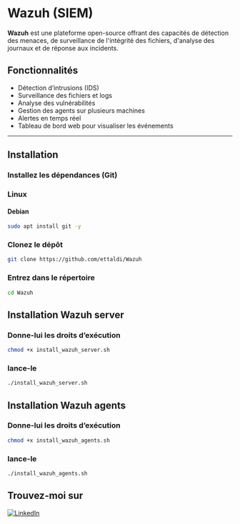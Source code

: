 # **Wazuh (SIEM)**



**Wazuh** est une plateforme open-source offrant des capacités de détection des menaces, de surveillance de l'intégrité des fichiers, d'analyse des journaux et de réponse aux incidents.

## **Fonctionnalités**

- Détection d’intrusions (IDS)
- Surveillance des fichiers et logs
- Analyse des vulnérabilités
- Gestion des agents sur plusieurs machines
- Alertes en temps réel
- Tableau de bord web pour visualiser les événements

---


## **Installation**

### **Installez les dépendances (Git)**

### **Linux**

#### Debian
```bash
sudo apt install git -y
```


### **Clonez le dépôt**
```bash
git clone https://github.com/ettaldi/Wazuh
```

### **Entrez dans le répertoire**
```bash
cd Wazuh
```


## **Installation Wazuh server**

### Donne-lui les droits d’exécution

```bash
chmod +x install_wazuh_server.sh
```

### lance-le
```bash
./install_wazuh_server.sh
```

## **Installation Wazuh agents**

### Donne-lui les droits d’exécution

```bash
chmod +x install_wazuh_agents.sh
```

### lance-le
```bash
./install_wazuh_agents.sh
```



## **Trouvez-moi sur**

<a href="https://www.linkedin.com/in/mohamed-rayan-ettaldi-6b7501244/" target="_blank">
    <img src="https://img.shields.io/badge/LinkedIn-0A66C2?style=for-the-badge&logo=linkedin&logoColor=white" alt="LinkedIn" />
  </a>
</div>

